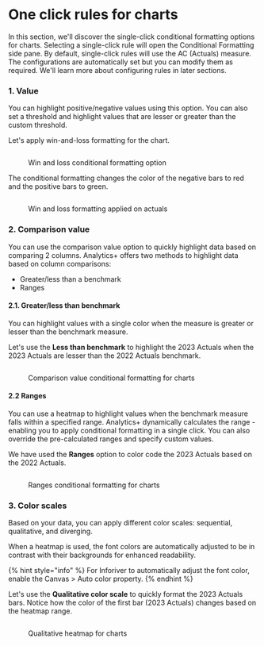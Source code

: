 # One click rules for charts

In this section, we'll discover the single-click conditional formatting options for charts. Selecting a single-click rule will open the Conditional Formatting side pane. By default, single-click rules will use the AC (Actuals) measure. The configurations are automatically set but you can modify them as required. We'll learn more about configuring rules in later sections.

### 1. Value

You can highlight positive/negative values using this option. You can also set a threshold and highlight values that are lesser or greater than the custom threshold.

Let's apply win-and-loss formatting for the chart.

<figure><img src="../../../.gitbook/assets/image (1159).png" alt=""><figcaption><p>Win and loss conditional formatting option</p></figcaption></figure>

The conditional formatting changes the color of the negative bars to red and the positive bars to green.

<figure><img src="../../../.gitbook/assets/image (1160).png" alt=""><figcaption><p>Win and loss formatting applied on actuals</p></figcaption></figure>

### 2. Comparison value

You can use the comparison value option to quickly highlight data based on comparing 2 columns. Analytics+ offers two methods to highlight data based on column comparisons:

* Greater/less than a benchmark
* Ranges

#### 2.1. Greater/less than benchmark

You can highlight values with a single color when the measure is greater or lesser than the benchmark measure.&#x20;

Let's use the **Less than benchmark** to highlight the 2023 Actuals when the 2023 Actuals are lesser than the 2022 Actuals benchmark.

<figure><img src="../../../.gitbook/assets/image (1163).png" alt=""><figcaption><p>Comparison value conditional formatting for charts</p></figcaption></figure>

#### 2.2 Ranges

You can use a heatmap to highlight values when the benchmark measure falls within a specified range.  Analytics+ dynamically calculates the range - enabling you to apply conditional formatting in a single click. You can also override the pre-calculated ranges and specify custom values.

We have used the **Ranges** option to color code the 2023 Actuals based on the 2022 Actuals.

<figure><img src="../../../.gitbook/assets/image (1164).png" alt=""><figcaption><p>Ranges conditional formatting for charts</p></figcaption></figure>

### 3. Color scales

Based on your data, you can apply different color scales: sequential, qualitative, and diverging.&#x20;

When a heatmap is used, the font colors are automatically adjusted to be in contrast with their backgrounds for enhanced readability.

{% hint style="info" %}
For Inforiver to automatically adjust the font color, enable the Canvas > Auto color property.
{% endhint %}

Let's use the **Qualitative color scale** to quickly format the 2023 Actuals bars. Notice how the color of the first bar (2023 Actuals) changes based on the heatmap range.

<figure><img src="../../../.gitbook/assets/image (1166).png" alt=""><figcaption><p>Qualitative heatmap for charts</p></figcaption></figure>
